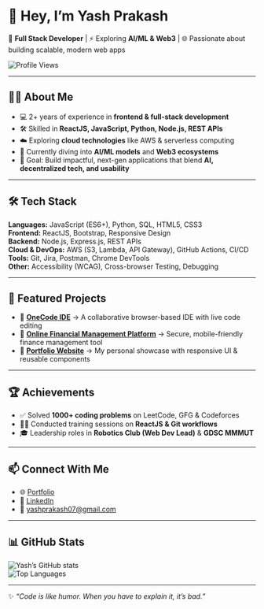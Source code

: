 # 👋 Hey, I’m Yash Prakash

🚀 **Full Stack Developer** | ⚡ Exploring **AI/ML & Web3** | 🌐 Passionate about building scalable, modern web apps  

![Profile Views](https://komarev.com/ghpvc/?username=YashPrakash07&style=flat-square&color=blue)

---

## 🧑‍💻 About Me
- 💻 2+ years of experience in **frontend & full-stack development**  
- 🛠 Skilled in **ReactJS, JavaScript, Python, Node.js, REST APIs**  
- ☁️ Exploring **cloud technologies** like AWS & serverless computing  
- 🌱 Currently diving into **AI/ML models** and **Web3 ecosystems**  
- 🎯 Goal: Build impactful, next-gen applications that blend **AI, decentralized tech, and usability**  

---

## 🛠️ Tech Stack
**Languages:** JavaScript (ES6+), Python, SQL, HTML5, CSS3  
**Frontend:** ReactJS, Bootstrap, Responsive Design  
**Backend:** Node.js, Express.js, REST APIs  
**Cloud & DevOps:** AWS (S3, Lambda, API Gateway), GitHub Actions, CI/CD  
**Tools:** Git, Jira, Postman, Chrome DevTools  
**Other:** Accessibility (WCAG), Cross-browser Testing, Debugging  

---

## 🚀 Featured Projects
- 🔹 [**OneCode IDE**](https://github.com/YashPrakash07/OneCode-IDE) → A collaborative browser-based IDE with live code editing  
- 🔹 [**Online Financial Management Platform**](https://onlineudhaar.in) → Secure, mobile-friendly finance management tool  
- 🔹 [**Portfolio Website**](https://yashprakash.netlify.app) → My personal showcase with responsive UI & reusable components  

---

## 🏆 Achievements
- ✅ Solved **1000+ coding problems** on LeetCode, GFG & Codeforces  
- 🧑‍🏫 Conducted training sessions on **ReactJS & Git workflows**  
- 🎓 Leadership roles in **Robotics Club (Web Dev Lead)** & **GDSC MMMUT**  

---

## 📫 Connect With Me
- 🌐 [Portfolio](https://yashprakash.netlify.app)  
- 💼 [LinkedIn](https://www.linkedin.com/in/yashprakash07)  
- 📧 yashprakash07@gmail.com  

---

## 📊 GitHub Stats
![Yash’s GitHub stats](https://github-readme-stats.vercel.app/api?username=YashPrakash07&show_icons=true&theme=tokyonight)  
![Top Languages](https://github-readme-stats.vercel.app/api/top-langs/?username=YashPrakash07&layout=compact&theme=tokyonight)  

---

✨ *“Code is like humor. When you have to explain it, it’s bad.”*  
